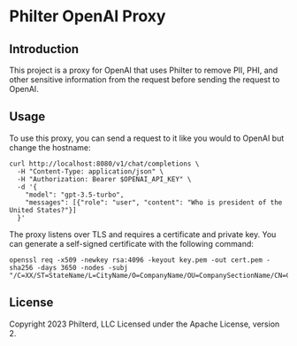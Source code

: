 # Philter OpenAI Proxy

## Introduction

This project is a proxy for OpenAI that uses Philter to remove PII, PHI, and other sensitive information from the request before sending the request to OpenAI.

## Usage

To use this proxy, you can send a request to it like you would to OpenAI but change the hostname:

```
curl http://localhost:8080/v1/chat/completions \
  -H "Content-Type: application/json" \
  -H "Authorization: Bearer $OPENAI_API_KEY" \
  -d '{
    "model": "gpt-3.5-turbo",
    "messages": [{"role": "user", "content": "Who is president of the United States?"}]
  }'
```

The proxy listens over TLS and requires a certificate and private key. You can generate a self-signed certificate with the following command:

```
openssl req -x509 -newkey rsa:4096 -keyout key.pem -out cert.pem -sha256 -days 3650 -nodes -subj "/C=XX/ST=StateName/L=CityName/O=CompanyName/OU=CompanySectionName/CN=CommonNameOrHostname"
```

## License

Copyright 2023 Philterd, LLC
Licensed under the Apache License, version 2.